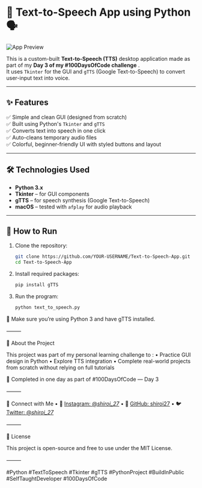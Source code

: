 # 💬 Text-to-Speech App using Python 🗣️

![App Preview](https://github.com/user-attachments/assets/0533d9e8-cb49-4e30-acea-26cb6594b8bf)

This is a custom-built **Text-to-Speech (TTS)** desktop application made as part of my **Day 3 of my #100DaysOfCode challenge**  .  
It uses `Tkinter` for the GUI and `gTTS` (Google Text-to-Speech) to convert user-input text into voice.

---

## ✨ Features

✅ Simple and clean GUI (designed from scratch)  
✅ Built using Python's `Tkinter` and `gTTS`  
✅ Converts text into speech in one click  
✅ Auto-cleans temporary audio files  
✅ Colorful, beginner-friendly UI with styled buttons and layout  

---

## 🛠️ Technologies Used

- **Python 3.x**
- **Tkinter** – for GUI components
- **gTTS** – for speech synthesis (Google Text-to-Speech)
- **macOS** – tested with `afplay` for audio playback

---

## 🚀 How to Run

1. Clone the repository:
   ```bash
   git clone https://github.com/YOUR-USERNAME/Text-to-Speech-App.git
   cd Text-to-Speech-App
    ```
2. Install required packages:
   ```bash
   pip install gTTS
    ```
3.	Run the program:
    ```bash
    python text_to_speech.py
     ```
    
📌 Make sure you’re using Python 3 and have gTTS installed.

⸻

🧠 About the Project

This project was part of my personal learning challenge to :
	•	Practice GUI design in Python
	•	Explore TTS integration
	•	Complete real-world projects from scratch without relying on full tutorials

🎯 Completed in one day as part of #100DaysOfCode — Day 3

⸻

📢 Connect with Me
	• 🐍 [Instagram: @_shiroi_27_](https://instagram.com/_shiroi_27_)
        • 💼 [GitHub: shiroi27](https://github.com/shiroi27)
        • 🐦 [Twitter: @_shiroi_27_](https://twitter.com/_shiroi_27_)
  
⸻

📜 License

This project is open-source and free to use under the MIT License.

⸻

#Python #TextToSpeech #Tkinter #gTTS #PythonProject #BuildInPublic #SelfTaughtDeveloper #100DaysOfCode

